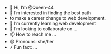 - 👋 Hi, I’m @Queen-44
- 👀 I’m interested in finding the best path
- to make a career change to web development.
- 🌱 I’m currently learning web development 
- 💞️ I’m looking to collaborate on ...
- 📫 How to reach me ...
- 😄 Pronouns: she/her
- ⚡ Fun fact: ...

<!---
Queen-44/Queen-44 is a ✨ special ✨ repository because its `README.md` (this file) appears on your GitHub profile.
You can click the Preview link to take a look at your changes.
--->
